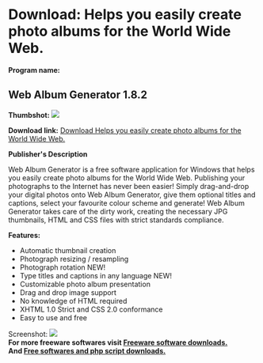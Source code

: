 # Download: Helps you easily create photo albums for the World Wide Web.

**Program name:**

## Web Album Generator 1.8.2

  
**Thumbshot:** ![](http://www.freewarefiles.com/screenshot/webalbumgenerator1_md.jpg)   
  
**Download link:** [Download Helps you easily create photo albums for the World Wide Web.](http://freesoftwares.boysofts.com/Web-Album-Generator_program_17922.html)  
  


**Publisher's Description**  
  


Web Album Generator is a free software application for Windows that helps you easily create photo albums for the World Wide Web. Publishing your photographs to the Internet has never been easier! Simply drag-and-drop your digital photos onto Web Album Generator, give them optional titles and captions, select your favourite colour scheme and generate! Web Album Generator takes care of the dirty work, creating the necessary JPG thumbnails, HTML and CSS files with strict standards compliance. 

**Features:**

  * Automatic thumbnail creation 
  * Photograph resizing / resampling 
  * Photograph rotation NEW! 
  * Type titles and captions in any language NEW! 
  * Customizable photo album presentation 
  * Drag and drop image support 
  * No knowledge of HTML required 
  * XHTML 1.0 Strict and CSS 2.0 conformance 
  * Easy to use and free 

  
  
Screenshot: ![](http://www.freewarefiles.com/screenshot/webalbumgenerator1.jpg)   
**For more freeware softwares visit [Freeware software downloads.](http://freesoftwares.boysofts.com/)**   
**And [Free softwares and php script downloads.](http://www.boysofts.com/)**
